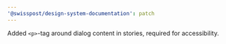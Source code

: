 ```yaml
---
'@swisspost/design-system-documentation': patch
---
```


Added `<p>`-tag around dialog content in stories, required for accessibility.
